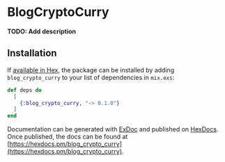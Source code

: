 # BlogCryptoCurry

**TODO: Add description**

## Installation

If [available in Hex](https://hex.pm/docs/publish), the package can be installed
by adding `blog_crypto_curry` to your list of dependencies in `mix.exs`:

```elixir
def deps do
  [
    {:blog_crypto_curry, "~> 0.1.0"}
  ]
end
```

Documentation can be generated with [ExDoc](https://github.com/elixir-lang/ex_doc)
and published on [HexDocs](https://hexdocs.pm). Once published, the docs can
be found at [https://hexdocs.pm/blog_crypto_curry](https://hexdocs.pm/blog_crypto_curry).

